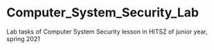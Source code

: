 # Computer_System_Security_Lab
Lab tasks of Computer System Security lesson in HITSZ of junior year, spring 2021
